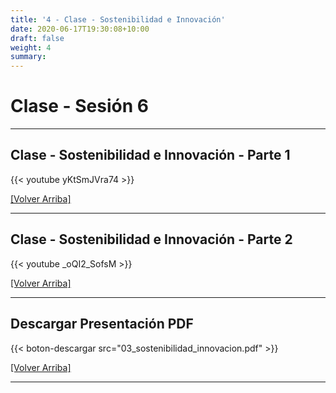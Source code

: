 ```yaml
---
title: '4 - Clase - Sostenibilidad e Innovación'
date: 2020-06-17T19:30:08+10:00
draft: false
weight: 4
summary: 
---
```


# Clase - Sesión 6

---

## Clase - Sostenibilidad e Innovación - Parte 1

{{< youtube yKtSmJVra74 >}}

[[Volver Arriba]](#top)

---

## Clase - Sostenibilidad e Innovación - Parte 2

{{< youtube _oQI2_SofsM >}}

[[Volver Arriba]](#top)

---

## Descargar Presentación PDF

{{< boton-descargar src="03_sostenibilidad_innovacion.pdf" >}}

[[Volver Arriba]](#top)

---
